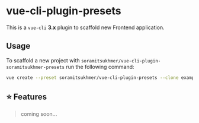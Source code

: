 # vue-cli-plugin-presets

This is a `vue-cli` **3.x** plugin to scaffold new Frontend application.

## Usage

To scaffold a new project with `soramitsukhmer/vue-cli-plugin-soramitsukhmer-presets` run the following command:

```sh
vue create --preset soramitsukhmer/vue-cli-plugin-presets --clone example-project
```

## ⭐ Features

> coming soon...
